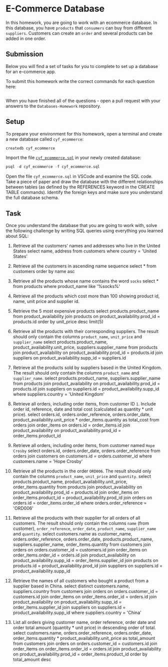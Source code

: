 # E-Commerce Database

In this homework, you are going to work with an ecommerce database. In this database, you have `products` that `consumers` can buy from different `suppliers`. Customers can create an `order` and several products can be added in one order.

## Submission

Below you will find a set of tasks for you to complete to set up a database for an e-commerce app.

To submit this homework write the correct commands for each question here:

```sql


```

When you have finished all of the questions - open a pull request with your answers to the `Databases-Homework` repository.

## Setup

To prepare your environment for this homework, open a terminal and create a new database called `cyf_ecommerce`:

```sql
createdb cyf_ecommerce
```

Import the file [`cyf_ecommerce.sql`](./cyf_ecommerce.sql) in your newly created database:

```sql
psql -d cyf_ecommerce -f cyf_ecommerce.sql
```

Open the file `cyf_ecommerce.sql` in VSCode and examine the SQL code. Take a piece of paper and draw the database with the different relationships between tables (as defined by the REFERENCES keyword in the CREATE TABLE commands). Identify the foreign keys and make sure you understand the full database schema.

## Task

Once you understand the database that you are going to work with, solve the following challenge by writing SQL queries using everything you learned about SQL:

1. Retrieve all the customers' names and addresses who live in the United States
   select name, address from customers where country = 'United States'

2. Retrieve all the customers in ascending name sequence
   select \* from customers order by name asc

3. Retrieve all the products whose name contains the word `socks`
   select \* from products where product_name like '%socks%'

4. Retrieve all the products which cost more than 100 showing product id, name, unit price and supplier id.

5. Retrieve the 5 most expensive products
   select products.product_name from product_availability
   join products on product_availability.prod_id = products.id
   order by unit_price desc limit(5)

6. Retrieve all the products with their corresponding suppliers. The result should only contain the columns `product_name`, `unit_price` and `supplier_name`
   select products.product_name, product_availability.unit_price, suppliers.supplier_name
   from products
   join product_availability on product_availability.prod_id = products.id
   join suppliers on product_availability.supp_id = suppliers.id

7. Retrieve all the products sold by suppliers based in the United Kingdom. The result should only contain the columns `product_name` and `supplier_name`.
   select products.product_name, suppliers.supplier_name
   from products
   join product_availability on product_availability.prod_id = products.id
   join suppliers on suppliers.id = product_availability.supp_id
   where suppliers.country = 'United Kingdom'

8. Retrieve all orders, including order items, from customer ID `1`. Include order id, reference, date and total cost (calculated as quantity \* unit price).
   select orders.id,
   orders.order_reference,
   orders.order_date,
   product_availability.unit_price \* order_items.quantity as total_cost
   from orders
   join order_items on orders.id = order_items.id
   join product_availability on product_availability.prod_id = order_items.product_id

9. Retrieve all orders, including order items, from customer named `Hope Crosby`
   select orders.id, orders.order_date, orders.order_reference
   from orders
   join customers on customers.id = orders.customer_id
   where customers.name = 'Hope Crosby'

10. Retrieve all the products in the order `ORD006`. The result should only contain the columns `product_name`, `unit_price` and `quantity`.
    select products.product_name, product_availability.unit_price, order_items.quantity
    from products
    join product_availability on product_availability.prod_id = products.id
    join order_items on order_items.product_id = product_availability.prod_id
    join orders on orders.id = order_items.order_id
    where orders.order_reference = 'ORD006'

11. Retrieve all the products with their supplier for all orders of all customers. The result should only contain the columns `name` (from customer), `order_reference`, `order_date`, `product_name`, `supplier_name` and `quantity`.
    select customers.name as customer_name,
    orders.order_reference,
    orders.order_date,
    products.product_name,
    suppliers.supplier_name,
    order_items.quantity
    from customers
    join orders on orders.customer_id = customers.id
    join order_items on order_items.order_id = orders.id
    join product_availability on product_availability.supp_id = order_items.supplier_id
    join products on products.id = product_availability.prod_id
    join suppliers on suppliers.id = product_availability.supp_id

12. Retrieve the names of all customers who bought a product from a supplier based in China.
    select distinct customers.name,
    suppliers.country
    from customers
    join orders on orders.customer_id = customers.id
    join order_items on order_items.order_id = orders.id
    join product_availability on product_availability.supp_id = order_items.supplier_id
    join suppliers on suppliers.id = product_availability.supp_id
    where suppliers.country = 'China'

13. List all orders giving customer name, order reference, order date and order total amount (quantity \* unit price) in descending order of total.
    select customers.name,
    orders.order_reference,
    orders.order_date,
    order_items.quantity \* product_availability.unit_price as total_amount
    from customers
    join orders on orders.customer_id = customers.id
    join order_items on order_items.order_id = orders.id
    join product_availability on product_availability.prod_id = order_items.product_id
    order by total_amount desc
